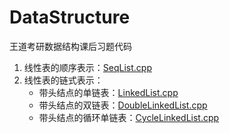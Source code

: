 # DataStructure
王道考研数据结构课后习题代码

1. 线性表的顺序表示：[SeqList.cpp](https://github.com/ChengXinyun/DataStructure/blob/main/SeqList.cpp)
2. 线性表的链式表示：
    - 带头结点的单链表：[LinkedList.cpp](https://github.com/ChengXinyun/DataStructure/blob/main/LinkedList.cpp)
    - 带头结点的双链表：[DoubleLinkedList.cpp](https://github.com/ChengXinyun/DataStructure/blob/main/DoubleLinkedList.cpp)
    - 带头结点的循环单链表：[CycleLinkedList.cpp](https://github.com/ChengXinyun/DataStructure/blob/main/CycleLinkedList.cpp)
